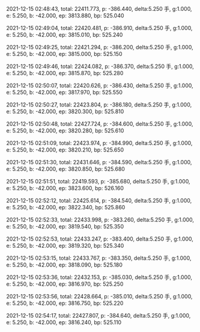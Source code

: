 2021-12-15 02:48:43, total: 22411.773, p: -386.440, delta:5.250 手, g:1.000, e: 5.250, b: -42.000, ep: 3813.880, bp: 525.040

2021-12-15 02:49:04, total: 22420.481, p: -386.910, delta:5.250 手, g:1.000, e: 5.250, b: -42.000, ep: 3815.010, bp: 525.240

2021-12-15 02:49:25, total: 22421.294, p: -386.200, delta:5.250 手, g:1.000, e: 5.250, b: -42.000, ep: 3815.000, bp: 525.150

2021-12-15 02:49:46, total: 22424.082, p: -386.370, delta:5.250 手, g:1.000, e: 5.250, b: -42.000, ep: 3815.870, bp: 525.280

2021-12-15 02:50:07, total: 22420.626, p: -386.430, delta:5.250 手, g:1.000, e: 5.250, b: -42.000, ep: 3817.970, bp: 525.550

2021-12-15 02:50:27, total: 22423.804, p: -386.180, delta:5.250 手, g:1.000, e: 5.250, b: -42.000, ep: 3820.300, bp: 525.810

2021-12-15 02:50:48, total: 22427.724, p: -384.600, delta:5.250 手, g:1.000, e: 5.250, b: -42.000, ep: 3820.280, bp: 525.610

2021-12-15 02:51:09, total: 22423.974, p: -384.990, delta:5.250 手, g:1.000, e: 5.250, b: -42.000, ep: 3820.210, bp: 525.650

2021-12-15 02:51:30, total: 22431.646, p: -384.590, delta:5.250 手, g:1.000, e: 5.250, b: -42.000, ep: 3820.850, bp: 525.680

2021-12-15 02:51:51, total: 22419.593, p: -385.680, delta:5.250 手, g:1.000, e: 5.250, b: -42.000, ep: 3823.600, bp: 526.160

2021-12-15 02:52:12, total: 22425.614, p: -384.540, delta:5.250 手, g:1.000, e: 5.250, b: -42.000, ep: 3822.340, bp: 525.860

2021-12-15 02:52:33, total: 22433.998, p: -383.260, delta:5.250 手, g:1.000, e: 5.250, b: -42.000, ep: 3819.540, bp: 525.350

2021-12-15 02:52:53, total: 22433.247, p: -383.400, delta:5.250 手, g:1.000, e: 5.250, b: -42.000, ep: 3819.320, bp: 525.340

2021-12-15 02:53:15, total: 22433.767, p: -383.350, delta:5.250 手, g:1.000, e: 5.250, b: -42.000, ep: 3818.090, bp: 525.180

2021-12-15 02:53:36, total: 22432.153, p: -385.030, delta:5.250 手, g:1.000, e: 5.250, b: -42.000, ep: 3816.970, bp: 525.250

2021-12-15 02:53:56, total: 22428.664, p: -385.010, delta:5.250 手, g:1.000, e: 5.250, b: -42.000, ep: 3816.750, bp: 525.220

2021-12-15 02:54:17, total: 22427.807, p: -384.640, delta:5.250 手, g:1.000, e: 5.250, b: -42.000, ep: 3816.240, bp: 525.110